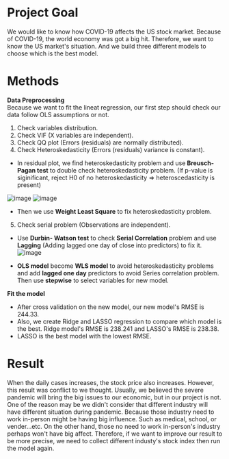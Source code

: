 # Project Goal
We would like to know how COVID-19 affects the US stock market. Because of COVID-19, the world economy was got a big hit. Therefore, we want to know the US market's situation. And we build three different models to choose which is the best model.

# Methods
<b>Data Preprocessing</b>  
Because we want to fit the lineat regression, our first step should check our data follow OLS assumptions or not.   
1. Check variables distribution.  
2. Check VIF (X variables are independent).  
3. Check QQ plot (Errors (residuals) are normally distributed).
4. Check Heteroskedasticity (Errors (residuals) variance is constant).  
- In residual plot, we find heteroskedasticity problem and use<b> Breusch-Pagan test</b> to double check heteroskedasticity problem. (If p-value is siginificant, reject H0 of no heteroskedasticity => heteroscedasticity is present)  

![image](https://user-images.githubusercontent.com/67025904/134563425-3d9f512e-3545-416d-b635-db76d847734c.png)
![image](https://user-images.githubusercontent.com/67025904/134564427-696d0152-3790-48bb-8642-8b07e392c469.png)


- Then we use <b>Weight Least Square</b> to fix heteroskedasticity problem.  
5. Check serial problem (Observations are independent).  
- Use <b>Durbin- Watson test</b> to check <b>Serial Correlation</b> problem and use <b>Lagging</b> (Adding lagged one day of close into predictors) to fix it. 
![image](https://user-images.githubusercontent.com/67025904/134565476-81d7a377-fc27-42a4-a2a1-0b7cf101b959.png)

- <b>OLS model</b> become <b>WLS model</b> to avoid heteroskedasticity problems and add <b>lagged one day</b> predictors to avoid Series correlation problem. Then use <b>stepwise</b> to select variables for new model.  
   
<b>Fit the model</b>
- After cross validation on the new model, our new model's RMSE is 244.33.  
- Also, we create Ridge and LASSO regression to compare which model is the best. Ridge model's RMSE is 238.241 and LASSO's RMSE is 238.38.  
- LASSO is the best model with the lowest RMSE.  
 

# Result
When the daily cases increases, the stock price also increases. However, this result was conflict to we thought. Usually, we believed the severe pandemic will bring the big issues to our economic, but in our project is not. One of the reason may be we didn't consider that different industry will have different situation during pandemic. Because those industry need to work in-person might be having big influence. Such as medical, school, or vender...etc. On the other hand, those no need to work in-person's industry perhaps won't have big affect. Therefore, if we want to improve our result to be more precise, we need to collect different industy's stock index then run the model again.
